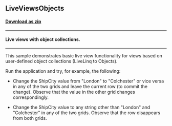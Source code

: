 ## LiveViewsObjects
#### [Download as zip](https://grapecity.github.io/DownGit/#/home?url=https://github.com/GrapeCity/ComponentOne-WPF-Samples/tree/master/NET_462/DataSource/CS/LiveLinq/HowTo/LiveViews/LiveViewsObjects)
____
#### Live views with object collections.
____
This sample demonstrates basic live view functionality for views
based on user-defined object collections (LiveLinq to Objects).

Run the application and try, for example, the following:


* Change the ShipCity value from "London" to "Colchester" or vice
versa in any of the two grids and leave the current row (to commit
the change). Observe that the value in the other grid changes
correspondingly.


* Change the ShipCity value to any string other than "London" and
"Colchester" in any of the two grids. Observe that the row
disappears from both grids.


